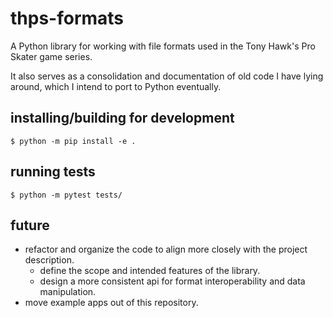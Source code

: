 # thps-formats

A Python library for working with file formats used in the Tony Hawk's Pro Skater game series.  

It also serves as a consolidation and documentation of old code I have lying around, which I intend to port to Python eventually.

## installing/building for development
```shell
$ python -m pip install -e .
```

## running tests
```shell
$ python -m pytest tests/
```

## future
- refactor and organize the code to align more closely with the project description.
	- define the scope and intended features of the library.
	- design a more consistent api for format interoperability and data manipulation.
- move example apps out of this repository.

